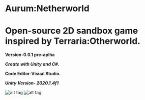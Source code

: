 # Aurum:Netherworld

# Open-source 2D sandbox game inspired by Terraria:Otherworld.
 
 **Version-0.0.1 pre-aplha**
 
 ***Create with Unity and C#.***
 
 **Code Editor-Visual Studio.**
 
***Unity Version- 2020.1.4f1***
 
 ![alt tag](https://sun9-64.userapi.com/cp6YUV-Q4AGp1zbZxs2Ac3s7pJXcWdmy1bGBiA/AmONbSVNJsw.jpg "Main menu")​
 ![alt tag](https://sun9-23.userapi.com/impf/g_vU-Tu7l3mPf3FV_KPe4pAT2xJRI9Ce40HU0A/JhuARDUtOqg.jpg?size=1280x630&quality=96&sign=088513914f970717acb57bd918366c9c "Screenshot")​
